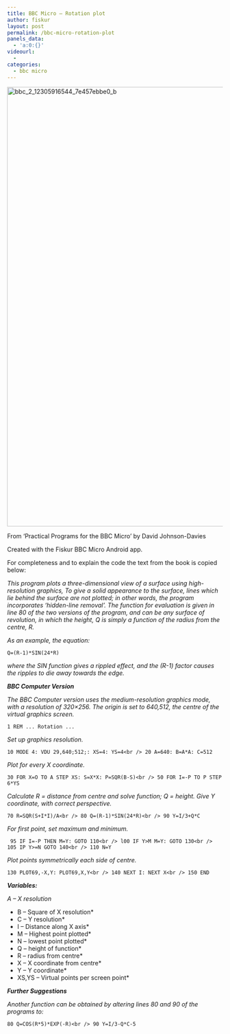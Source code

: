 ```yaml
---
title: BBC Micro – Rotation plot
author: fiskur
layout: post
permalink: /bbc-micro-rotation-plot
panels_data:
  - 'a:0:{}'
videourl:
  - 
categories:
  - bbc micro
---
```

<img class="alignnone size-full wp-image-158" alt="bbc_2_12305916544_7e457ebbe0_b" src="http://fiskur.eu/wp-content/uploads/2014/02/bbc_2_12305916544_7e457ebbe0_b.jpg" width="1024" height="1024" />



From &#8216;Practical Programs for the BBC Micro&#8217; by David Johnson-Davies

<!--more-->

  
Created with the Fiskur BBC Micro Android app.

For completeness and to explain the code the text from the book is copied below:

*This program plots a three-dimensional view of a surface using high-resolution graphics, To give a solid appearance to the surface, lines which lie behind the surface are not plotted; in other words, the program incorporates &#8216;hidden-line removal&#8217;. The function for evaluation is given in line 80 of the two versions of the program, and can be any surface of revolution, in which the height, Q is simply a function of the radius from the centre, R.*

*As an example, the equation:*

`Q=(R-1)*SIN(24*R)`

*where the SIN function gives a rippled effect, and the (R-1) factor causes the ripples to die away towards the edge.*

***BBC Computer Version***

*The BBC Computer version uses the medium-resolution graphics mode, with a resolution of 320&#215;256. The origin is set to 640,512, the centre of the virtual graphics screen.*

`1 REM ... Rotation ... `

*Set up graphics resolution.*

`10 MODE 4: VDU 29,640;512;: XS=4: YS=4<br />
20 A=640: B=A*A: C=512`

*Plot for every X coordinate.*

`30 FOR X=O TO A STEP XS: S=X*X: P=SQR(B-S)<br />
50 FOR I=-P TO P STEP 6*YS`

*Calculate R = distance from centre and solve function; Q = height. Give Y coordinate, with correct perspective.*

`70 R=SQR(S+I*I)/A<br />
80 Q=(R-1)*SIN(24*R)<br />
90 Y=I/3+Q*C`

*For first point, set maximum and minimum.*

` 95 IF I=-P THEN M=Y: GOTO 110<br />
l00 IF Y>M M=Y: GOTO 130<br />
105 IP Y>=N GOTO 140<br />
110 N=Y`

*Plot points symmetrically each side of centre.*

`130 PLOT69,-X,Y: PLOT69,X,Y<br />
140 NEXT I: NEXT X<br />
150 END`

***Variables:***

*A &#8211; X resolution*  
* B &#8211; Square of X resolution*  
* C &#8211; Y resolution*  
* I &#8211; Distance along X axis*  
* M &#8211; Highest point plotted*  
* N &#8211; lowest point plotted*  
* Q &#8211; height of function*  
* R &#8211; radius from centre*  
* X &#8211; X coordinate from centre*  
* Y &#8211; Y coordinate*  
* XS,YS &#8211; Virtual points per screen point*

***Further Suggestions***

*Another function can be obtained by altering lines 80 and 90 of the programs to:*

`80 Q=COS(R*5)*EXP(-R)<br />
90 Y=I/3-Q*C-5`